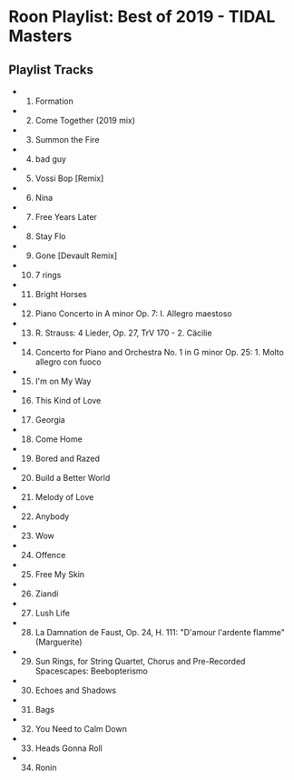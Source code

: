 # Roon Playlist: Best of 2019 - TIDAL Masters

## Playlist Tracks


- 1. Formation
- 2. Come Together (2019 mix)
- 3. Summon the Fire
- 4. bad guy
- 5. Vossi Bop [Remix]
- 6. Nina
- 7. Free Years Later
- 8. Stay Flo
- 9. Gone [Devault Remix]
- 10. 7 rings
- 11. Bright Horses
- 12. Piano Concerto in A minor Op. 7: I. Allegro maestoso
- 13. R. Strauss: 4 Lieder, Op. 27, TrV 170 - 2. Cäcilie
- 14. Concerto for Piano and Orchestra No. 1 in G minor Op. 25: 1. Molto allegro con fuoco
- 15. I'm on My Way
- 16. This Kind of Love
- 17. Georgia
- 18. Come Home
- 19. Bored and Razed
- 20. Build a Better World
- 21. Melody of Love
- 22. Anybody
- 23. Wow
- 24. Offence
- 25. Free My Skin
- 26. Ziandi
- 27. Lush Life
- 28. La Damnation de Faust, Op. 24, H. 111: "D'amour l'ardente flamme" (Marguerite)
- 29. Sun Rings, for String Quartet, Chorus and Pre-Recorded Spacescapes: Beebopterismo
- 30. Echoes and Shadows
- 31. Bags
- 32. You Need to Calm Down
- 33. Heads Gonna Roll
- 34. Ronin

